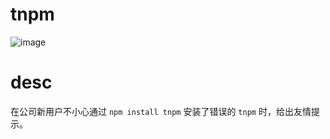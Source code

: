 # tnpm

![image](https://cloud.githubusercontent.com/assets/1147375/11032640/07affbbc-8718-11e5-8586-b5d040570c0f.png)

# desc

在公司新用户不小心通过 `npm install tnpm` 安装了错误的 `tnpm` 时，给出友情提示。

